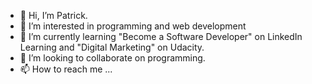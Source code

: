 - 👋 Hi, I’m Patrick.
- 👀 I’m interested in programming and web development
- 🌱 I’m currently learning "Become a Software Developer" on LinkedIn Learning and "Digital Marketing" on Udacity.
- 💞️ I’m looking to collaborate on programming.
- 📫 How to reach me ...

<!---
patizeogba/patizeogba is a ✨ special ✨ repository because its `README.md` (this file) appears on your GitHub profile.
You can click the Preview link to take a look at your changes.
--->
